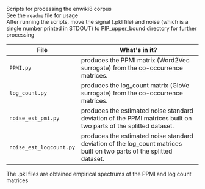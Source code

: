 Scripts for processing the enwiki8 corpus  
See the `readme` file for usage  
After running the scripts, move the signal (.pkl file) and noise (which is a single number printed in STDOUT) to PIP_upper_bound directory for further processing  

File | What's in it?
--- | ---
`PPMI.py` | produces the PPMI matrix (Word2Vec surrogate) from the co-occurrence matrices.  
`log_count.py` | produces the log_count matrix (GloVe surrogate) from the co-occurrence matrices.  
`noise_est_pmi.py` | produces the estimated noise standard deviation of the PPMI matrices built on two parts of the splitted dataset.  
`noise_est_logcount.py` | produces the estimated noise standard deviation of the log_count matrices built on two parts of the splitted dataset.  

The .pkl files are obtained empirical spectrums of the PPMI and log count matrices  
